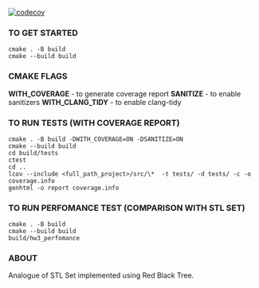 [![codecov](https://codecov.io/gh/LizaAvsyannik/MADE_Cpp_2022/branch/hw3/graph/badge.svg?token=NX85UGLETP)](https://codecov.io/gh/LizaAvsyannik/MADE_Cpp_2022)
### TO GET STARTED
```
cmake . -B build
cmake --build build
```
### CMAKE FLAGS
**WITH_COVERAGE** - to generate coverage report
**SANITIZE** - to enable sanitizers
**WITH_CLANG_TIDY** - to enable clang-tidy

### TO RUN TESTS (WITH COVERAGE REPORT)
```
cmake . -B build -DWITH_COVERAGE=ON -DSANITIZE=ON
cmake --build build
cd build/tests
ctest
cd ..
lcov --include <full_path_project>/src/\*  -t tests/ -d tests/ -c -o coverage.info
genhtml -o report coverage.info
```

### TO RUN PERFOMANCE TEST (COMPARISON WITH STL SET<T>)
```
cmake . -B build
cmake --build build
build/hw3_perfomance
```

### ABOUT
Analogue of STL Set<T> implemented using Red Black Tree.
